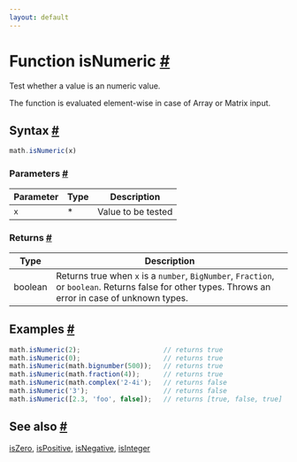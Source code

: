 ```yaml
---
layout: default
---
```


<h1 id="function-isnumeric">Function isNumeric <a href="#function-isnumeric" title="Permalink">#</a></h1>

Test whether a value is an numeric value.

The function is evaluated element-wise in case of Array or Matrix input.


<h2 id="syntax">Syntax <a href="#syntax" title="Permalink">#</a></h2>

```js
math.isNumeric(x)
```

<h3 id="parameters">Parameters <a href="#parameters" title="Permalink">#</a></h3>

Parameter | Type | Description
--------- | ---- | -----------
`x` | * | Value to be tested

<h3 id="returns">Returns <a href="#returns" title="Permalink">#</a></h3>

Type | Description
---- | -----------
boolean | Returns true when `x` is a `number`, `BigNumber`, `Fraction`, or `boolean`. Returns false for other types. Throws an error in case of unknown types.


<h2 id="examples">Examples <a href="#examples" title="Permalink">#</a></h2>

```js
math.isNumeric(2);                     // returns true
math.isNumeric(0);                     // returns true
math.isNumeric(math.bignumber(500));   // returns true
math.isNumeric(math.fraction(4));      // returns true
math.isNumeric(math.complex('2-4i');   // returns false
math.isNumeric('3');                   // returns false
math.isNumeric([2.3, 'foo', false]);   // returns [true, false, true]
```


<h2 id="see-also">See also <a href="#see-also" title="Permalink">#</a></h2>

[isZero](isZero.html),
[isPositive](isPositive.html),
[isNegative](isNegative.html),
[isInteger](isInteger.html)


<!-- Note: This file is automatically generated from source code comments. Changes made in this file will be overridden. -->
